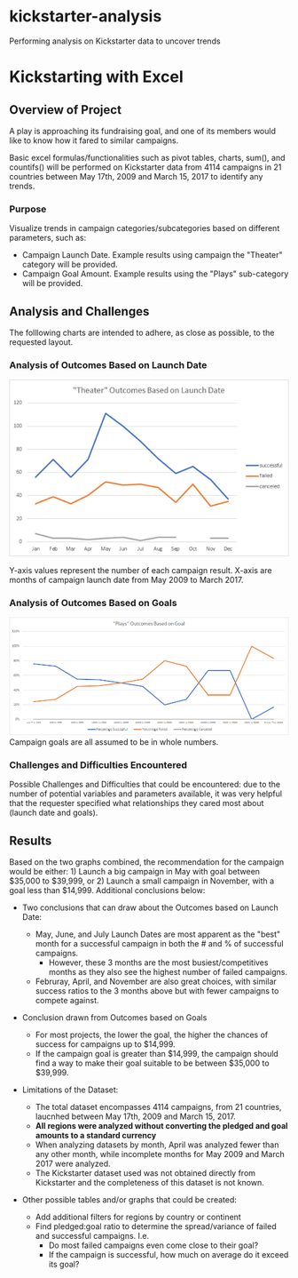 # kickstarter-analysis
Performing analysis on Kickstarter data to uncover trends

# Kickstarting with Excel

## Overview of Project
A play is approaching its fundraising goal, and one of its members would like to know how it fared to similar campaigns.

Basic excel formulas/functionalities such as pivot tables, charts, sum(), and countifs() will be performed on Kickstarter data from 4114 campaigns in 21 countries between May 17th, 2009 and March 15, 2017 to identify any trends.

### Purpose
Visualize trends in campaign categories/subcategories based on different parameters, such as:
- Campaign Launch Date. Example results using campaign the "Theater" category will be provided.
- Campaign Goal Amount. Example results using the "Plays" sub-category will be provided.

## Analysis and Challenges
The folllowing charts are intended to adhere, as close as possible, to the requested layout.


### Analysis of Outcomes Based on Launch Date

![Theatre Outcomes vs Launch](Resources/Theater_Outcomes_vs_Launch.png) <br/>

Y-axis values represent the number of each campaign result.
X-axis are months of campaign launch date from May 2009 to March 2017.

### Analysis of Outcomes Based on Goals
![Play Outcomes vs Goals](Resources/Outcomes_vs_Goals.png) <br/>
Campaign goals are all assumed to be in whole numbers.

### Challenges and Difficulties Encountered

Possible Challenges and Difficulties that could be encountered: due to the number of potential variables and parameters available, it was very helpful that the requester specified what relationships they cared most about (launch date and goals).

## Results

Based on the two graphs combined, the recommendation for the campaign would be either: 1) Launch a big campaign in May with goal between $35,000 to $39,999, or 2) Launch a small campaign in November, with a goal less than $14,999. Additional conclusions below:

- Two conclusions that can draw about the Outcomes based on Launch Date:
  - May, June, and July Launch Dates are most apparent as the "best" month for a successful campaign in both the # and % of successful campaigns.
    - However, these 3 months are the most busiest/competitives months as they also see the highest number of failed campaigns. 
  - Februray, April, and November are also great choices, with similar success ratios to the 3 months above but with fewer campaigns to compete against.

- Conclusion drawn from Outcomes based on Goals
  - For most projects, the lower the goal, the higher the chances of success for campaigns up to $14,999.
  - If the campaign goal is greater than $14,999, the campaign should find a way to make their goal suitable to be between $35,000 to $39,999.

- Limitations of the Dataset:
  - The total dataset encompasses 4114 campaigns, from 21 countries, laucnhed between May 17th, 2009 and March 15, 2017.
  - **All regions were analyzed without converting the pledged and goal amounts to a standard currency**
  - When analyzing datasets by month, April was analyzed fewer than any other month, while incomplete months for May 2009 and March 2017 were analyzed.
  - The Kickstarter dataset used was not obtained directly from Kickstarter and the completeness of this dataset is not known. 


- Other possible tables and/or graphs that could be created:
  - Add additional filters for regions by country or continent
  - Find pledged:goal ratio to determine the spread/variance of failed and successful campaigns. I.e.
    - Do most failed campaigns even come close to their goal? 
    - If the campaign is successful, how much on average do it exceed its goal?


